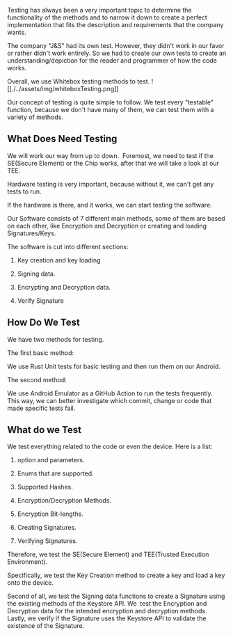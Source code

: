 
Testing has always been a very important topic to determine the functionality of the methods and to narrow it down to create a perfect implementation that fits the description and requirements that the company wants.

The company "J&S" had its own test. However, they didn't work in our favor or rather didn't work entirely. So we had to create our own tests to create an understanding/depiction for the reader and programmer of how the code works.

Overall, we use Whitebox testing methods to test.
![[./../assets/img/whiteboxTesting.png]]

Our concept of testing is quite simple to follow. We test every "testable" function, because we don't have many of them, we can test them with a variety of methods.


## What Does Need Testing


We will work our way from up to down.  Foremost, we need to test if the SE(Secure Element) or the Chip works, after that we will take a look at our TEE.

Hardware testing is very important, because without it, we can't get any tests to run.

If the hardware is there, and it works, we can start testing the software.

Our Software consists of 7 different main methods, some of them are based on each other, like Encryption and Decryption or creating and loading Signatures/Keys.

  

The software is cut into different sections:

1. Key creation and key loading

2. Signing data. 

3. Encrypting and Decryption data.

4. Verify Signature

## How Do We Test
We have two methods for testing. 

The first basic method:

We use Rust Unit tests for basic testing and then run them on our Android.

  
The second method:

We use Android Emulator as a GitHub Action to run the tests frequently. This way, we can better investigate which commit, change or code that made specific tests fail.



## What do we Test
We test everything related to the code or even the device. Here is a list:

1. option and parameters. 

2. Enums that are supported.

3. Supported Hashes. 

4. Encryption/Decryption Methods.

5. Encryption Bit-lengths.

6. Creating Signatures.

7. Verifying Signatures.

Therefore, we test the SE(Secure Element) and TEE(Trusted Execution Environment). 
  
Specifically, we test the Key Creation method to create a key and load a key onto the device.

Second of all, we test the Signing data functions to create a Signature using the existing methods of the Keystore API. We  test the Encryption and Decryption data for the intended encryption and decryption methods. Lastly, we verify if the Signature uses the Keystore API to validate the existence of the Signature.



